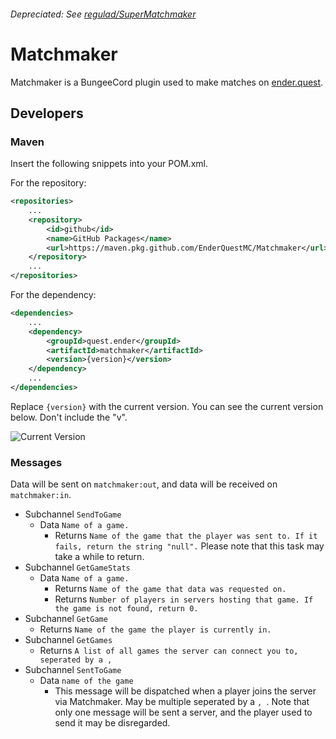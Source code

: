 ###### Depreciated: See [regulad/SuperMatchmaker](https://github.com/regulad/SuperMatchmaker)

# Matchmaker

Matchmaker is a BungeeCord plugin used to make matches on [ender.quest](https://www.ender.quest).

## Developers

### Maven

Insert the following snippets into your POM.xml.

For the repository:

```xml
<repositories>
    ...
    <repository>
        <id>github</id>
        <name>GitHub Packages</name>
        <url>https://maven.pkg.github.com/EnderQuestMC/Matchmaker</url>
    </repository>
    ...
</repositories>
```

For the dependency:

```xml
<dependencies>
    ...
    <dependency>
        <groupId>quest.ender</groupId>
        <artifactId>matchmaker</artifactId>
        <version>{version}</version>
    </dependency>
    ...
</dependencies>
```

Replace `{version}` with the current version. You can see the current version below. Don't include the "v".

![Current Version](https://img.shields.io/github/v/release/EnderQuestMC/Matchmaker)

### Messages

Data will be sent on `matchmaker:out`, and data will be received on `matchmaker:in`.

* Subchannel `SendToGame`
    * Data `Name of a game.`
        * Returns `Name of the game that the player was sent to. If it fails, return the string "null".`
          Please note that this task may take a while to return.
* Subchannel `GetGameStats`
    * Data `Name of a game.`
        * Returns `Name of the game that data was requested on.`
        * Returns `Number of players in servers hosting that game. If the game is not found, return 0.`
* Subchannel `GetGame`
    * Returns `Name of the game the player is currently in.`
* Subchannel `GetGames`
    * Returns `A list of all games the server can connect you to, seperated by a ,`
* Subchannel `SentToGame`
    * Data `name of the game`
        * This message will be dispatched when a player joins the server via Matchmaker. May be multiple seperated by
          a `, `. Note that only one message will be sent a server, and the player used to send it may be disregarded.
    

